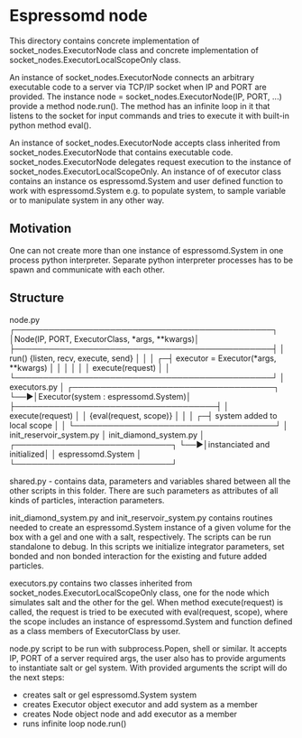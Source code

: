 # Espressomd node
This directory contains concrete implementation of socket_nodes.ExecutorNode class and concrete implementation of socket_nodes.ExecutorLocalScopeOnly class. 

An instance of socket_nodes.ExecutorNode connects an arbitrary executable code to a server via TCP/IP socket when IP and PORT are provided. The instance node = socket_nodes.ExecutorNode(IP, PORT, ...) provide a method node.run(). The method has an infinite loop in it that listens to the socket for input commands and tries to execute it with built-in python method eval().

An instance of socket_nodes.ExecutorNode accepts class inherited from socket_nodes.ExecutorNode that contains executable code. socket_nodes.ExecutorNode delegates request execution to the instance of socket_nodes.ExecutorLocalScopeOnly. An instance of of executor class contains an instance os espressomd.System and user defined function to work with espressomd.System e.g. to populate system, to sample variable or to manipulate system in any other way.

## Motivation
One can not create more than one instance of espressomd.System in one process python interpreter. Separate python interpreter processes has to be spawn and communicate with each other.

## Structure
   node.py
  ┌──────────────────────────────────────────────┐
  │Node(IP, PORT, ExecutorClass, *args, **kwargs)│
  ├──────────────────────────────────────────────┤
  │ run() {listen, recv, execute, send}          │
  │                                              │
┌─┤ executor = Executor(*args, **kwargs)         │
│ │                                              │
│ │ execute(request)                             │
│ └──────────────────────────────────────────────┘
│    executors.py
│   ┌────────────────────────────────────┐
└──►│Executor(system : espressomd.System)│
    ├────────────────────────────────────┤
    │ execute(request)                   │
    │   {eval(request, scope)}           │
    │                                    │
  ┌─┤ system added to local scope        │
  │ └────────────────────────────────────┘
  │    init_reservoir_system.py
  │    init_diamond_system.py
  │   ┌────────────────────────────┐
  └──►│instanciated and initialized│
      │     espressomd.System      │
      └────────────────────────────┘

shared.py - contains data, parameters and variables shared between all the other scripts in this folder. There are such parameters as attributes of all kinds of particles, interaction parameters.

init_diamond_system.py and init_reservoir_system.py contains routines needed to create an espressomd.System instance of a given volume for the box with a gel and one with a salt, respectively. The scripts can be run standalone to debug. In this scripts we initialize integrator parameters, set bonded and non bonded interaction for the existing and future added particles.

executors.py contains two classes inherited from socket_nodes.ExecutorLocalScopeOnly class, one for the node which simulates salt and the other for the gel. When method execute(request) is called, the request is tried to be executed with eval(request, scope), where the scope includes an instance of espressomd.System and function defined as a class members of ExecutorClass by user.

node.py script to be run with subprocess.Popen, shell or similar. It accepts IP, PORT of a server required args, the user also has to provide arguments to instantiate salt or gel system. With provided arguments the script will do the next steps: 
 - creates salt or gel espressomd.System system
 - creates Executor object executor and add system as a member
 - creates Node object node and add executor as a member
 - runs infinite loop node.run()